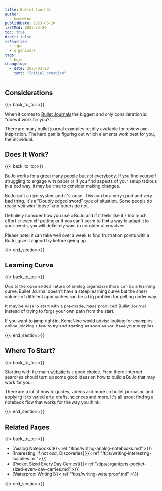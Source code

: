 ```yaml
---
title: Bullet Journal
author: 
  - KemoNine
publishDate: 2023-03-20
lastMod: 2023-03-20
toc: true
draft: false
categories:
  - tips
  - organizers
tags:
  - bujo
changelog:
  - date: 2023-03-20
    text: "Initial creation"
---
```


## Considerations
{{< back_to_top >}}

When it comes to [Bullet Journals](https://bulletjournal.com/) the biggest and only consideration is: "does it work for you?".

There are many bullet journal examples readily available for review and inspiration. The hard part is figuring out which elements work best for you, the individual.

## Does It Work?
{{< back_to_top>}}

BuJo works for a great many people but *not* everybody. If you find yourself struggling to engage with paper or if you find aspects of your setup tedious in a bad way, it may be time to consider making changes.

BuJo isn't a rigid system and it's loose. This can be a very good and very bad thing. It's a "Doubly edged sword" type of situation. Some people do really well with "loose" and others do not.

Definitely consider how you use a BuJo and if it feels like it's too much effort or even off putting or if you can't seem to find a way to adapt it to your needs, you will definitely want to consider alternatives.

Please note: it can take well over a week to find frustration points with a BuJo, give it a good try before giving up.

{{< end_section >}}

## Learning Curve
{{< back_to_top >}}

Due to the open ended nature of analog organizers there can be a learning curve. Bullet Journal doesn't have a steep learning curve but the sheer volume of different approaches can be a big problem for getting under way.

It may be wise to start with a pre-made, mass produced Bullet Journal instead of trying to forge your own path from the start.

If you want to jump right in, KemoNine would advise looking for examples online, picking a few to try and starting as soon as you have your supplies.

{{< end_section >}}

## Where To Start?
{{< back_to_top >}}

Starting with the main [website](https://bulletjournal.com/) is a good choice. From there: internet searches should turn up some good ideas on how to build a BuJo that may work for you.

There are a lot of how to guides, videos and more on bullet journaling and applying it to varied arts, crafts, sciences and more. It's all about finding a notebook flow that works for the way you think.

{{< end_section >}}

## Related Pages
{{< back_to_top >}}

- [Analog Notebooks]({{< ref "/tips/writing-analog-notebooks.md" >}})
- [Interesting, if not odd, Discoveries]({{< ref "/tips/writing-interesting-supplies.md">}})
- [Pocket Sized Every Day Carries]({{< ref "/tips/organizers-pocket-sized-every-day-carries.md" >}})
- [Waterproof Writing]({{< ref "/tips/writing-waterproof.md" >}})

{{< end_section >}}
